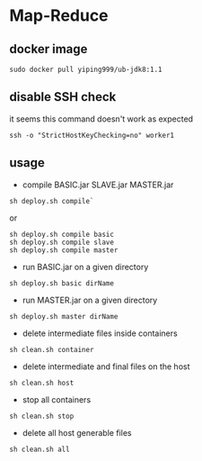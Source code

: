 # Map-Reduce

## docker image

```shell
sudo docker pull yiping999/ub-jdk8:1.1
```

## disable SSH check

it seems this command doesn't work as expected

```shell
ssh -o "StrictHostKeyChecking=no" worker1
```

## usage

* compile BASIC.jar SLAVE.jar MASTER.jar

```shell
sh deploy.sh compile`
```

or  

```shell
sh deploy.sh compile basic
sh deploy.sh compile slave
sh deploy.sh compile master
```

* run BASIC.jar on a given directory

```shell
sh deploy.sh basic dirName
```

* run MASTER.jar on a given directory

```shell
sh deploy.sh master dirName
```

* delete intermediate files inside containers

```shell
sh clean.sh container
```

* delete intermediate and final files on the host

```shell
sh clean.sh host
```

* stop all containers

```shell
sh clean.sh stop
```

* delete all host generable files

```shell
sh clean.sh all
```
